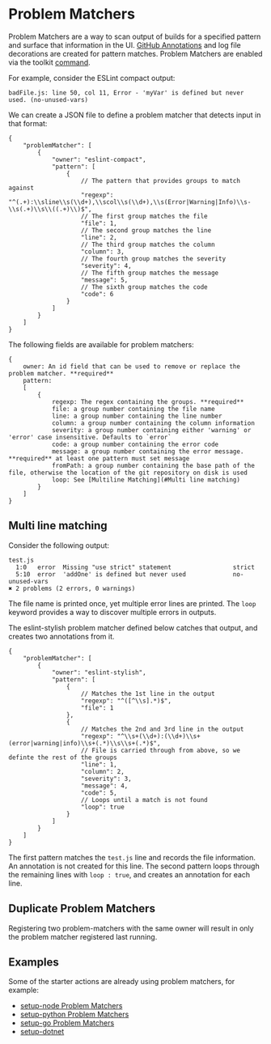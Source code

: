 # Problem Matchers
Problem Matchers are a way to scan output of builds for a specified pattern and surface that information in the UI. [GitHub Annotations](https://developer.github.com/v3/checks/runs/#annotations-object-1) and log file decorations are created for pattern matches. Problem Matchers are enabled via the toolkit [command](commands.md#problem-matchers).

For example, consider the ESLint compact output:
```
badFile.js: line 50, col 11, Error - 'myVar' is defined but never used. (no-unused-vars)
```
We can create a JSON file to define a problem matcher that detects input in that format:
```
{
    "problemMatcher": [
        {
            "owner": "eslint-compact",
            "pattern": [
                {
                    // The pattern that provides groups to match against
                    "regexp": "^(.+):\\sline\\s(\\d+),\\scol\\s(\\d+),\\s(Error|Warning|Info)\\s-\\s(.+)\\s\\((.+)\\)$",
                    // The first group matches the file
                    "file": 1,
                    // The second group matches the line
                    "line": 2,
                    // The third group matches the column
                    "column": 3,
                    // The fourth group matches the severity
                    "severity": 4,
                    // The fifth group matches the message
                    "message": 5,
                    // The sixth group matches the code
                    "code": 6
                }
            ]
        }
    ]
}
```

The following fields are available for problem matchers:

```
{
    owner: An id field that can be used to remove or replace the problem matcher. **required**
    pattern: 
    [
        {
            regexp: The regex containing the groups. **required**
            file: a group number containing the file name
            line: a group number containing the line number
            column: a group number containing the column information
            severity: a group number containing either 'warning' or 'error' case insensitive. Defaults to `error`
            code: a group number containing the error code
            message: a group number containing the error message. **required** at least one pattern must set message
            fromPath: a group number containing the base path of the file, otherwise the location of the git repository on disk is used
            loop: See [Multiline Matching](#Multi line matching)
        }
    ]
}
```


## Multi line matching
Consider the following output:
```
test.js
  1:0   error  Missing "use strict" statement                 strict
  5:10  error  'addOne' is defined but never used             no-unused-vars
✖ 2 problems (2 errors, 0 warnings)
```
The file name is printed once, yet multiple error lines are printed. The `loop` keyword provides a way to discover multiple errors in outputs. 

The eslint-stylish problem matcher defined below catches that output, and creates two annotations from it.

```
{
    "problemMatcher": [
        {
            "owner": "eslint-stylish",
            "pattern": [
                {
                    // Matches the 1st line in the output
                    "regexp": "^([^\\s].*)$",
                    "file": 1
                },
                {
                    // Matches the 2nd and 3rd line in the output
                    "regexp": "^\\s+(\\d+):(\\d+)\\s+(error|warning|info)\\s+(.*)\\s\\s+(.*)$",
                    // File is carried through from above, so we definte the rest of the groups
                    "line": 1,
                    "column": 2,
                    "severity": 3,
                    "message": 4,
                    "code": 5,
                    // Loops until a match is not found
                    "loop": true
                }
            ]
        }
    ]
}
```

The first pattern matches the `test.js` line and records the file information. An annotation is not created for this line.
The second pattern loops through the remaining lines with `loop : true`, and creates an annotation for each line.

## Duplicate Problem Matchers
Registering two problem-matchers with the same owner will result in only the problem matcher registered last running.

## Examples
Some of the starter actions are already using problem matchers, for example:
- [setup-node Problem Matchers](https://github.com/actions/setup-node/tree/master/.github)
- [setup-python Problem Matchers](https://github.com/actions/setup-python/tree/master/.github)
- [setup-go Problem Matchers](https://github.com/actions/setup-go/tree/master/.github)
- [setup-dotnet](https://github.com/actions/setup-dotnet/tree/master/.github)
